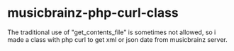 # musicbrainz-php-curl-class
The traditional use of "get_contents_file" is sometimes not allowed, so i made a class with php curl to get xml or json date from musicbrainz server.
